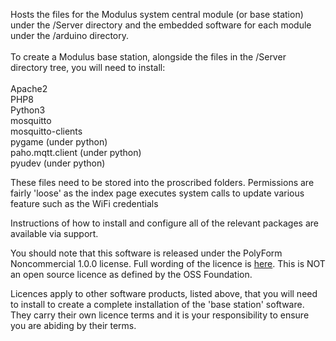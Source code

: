 
Hosts the files for the Modulus system central module (or base station) under the /Server directory and the embedded software for each module under the /arduino directory.
<br /><br />
To create a Modulus base station, alongside the files in the /Server directory tree, you will need to install:
<br /><br />
Apache2<br />
PHP8<br />
Python3<br />
mosquitto<br />
mosquitto-clients<br />
pygame (under python)<br />
paho.mqtt.client (under python)<br />
pyudev (under python)<br />

<p>
These files need to be stored into the proscribed folders. Permissions are fairly 'loose' as the index page executes system calls to update various feature such as the WiFi credentials
</p>
<p>
Instructions of how to install and configure all of the relevant packages are available via support.
</p>
<p>
You should note that this software is released under the PolyForm Noncommercial 1.0.0 license. Full wording of the licence is <a href='https://github.com/polyformproject/polyform-licenses/blob/1.0.0/PolyForm-Noncommercial-1.0.0.md'>here</a>. This is NOT an open source licence as defined by the OSS Foundation.
</p>
<p>
Licences apply to other software products, listed above, that you will need to install to create a complete installation of the 'base station' software. They carry their own licence terms and it is your responsibility to ensure you are abiding by their terms.
</p>
